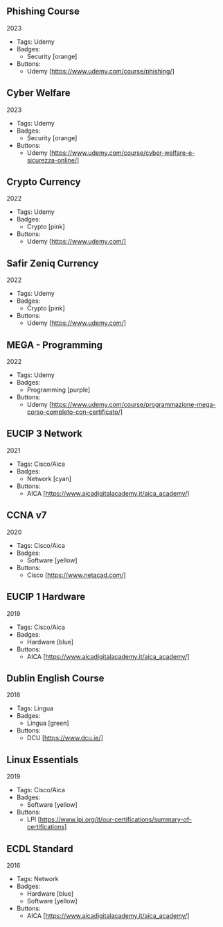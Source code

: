 ## Phishing Course
2023
- Tags: Udemy
- Badges:
  - Security [orange]
- Buttons:
  - Udemy [https://www.udemy.com/course/phishing/]

## Cyber Welfare
2023
- Tags: Udemy
- Badges:
  - Security [orange]
- Buttons:
  - Udemy [https://www.udemy.com/course/cyber-welfare-e-sicurezza-online/]

## Crypto Currency
2022
- Tags: Udemy
- Badges:
  - Crypto [pink]
- Buttons:
  - Udemy [https://www.udemy.com/]

## Safir Zeniq Currency
2022
- Tags: Udemy
- Badges:
  - Crypto [pink]
- Buttons:
  - Udemy [https://www.udemy.com/]

## MEGA - Programming
2022
- Tags: Udemy
- Badges:
  - Programming [purple]
- Buttons:
  - Udemy [https://www.udemy.com/course/programmazione-mega-corso-completo-con-certificato/]

## EUCIP 3 Network
2021
- Tags: Cisco/Aica
- Badges:
  - Network [cyan]
- Buttons:
  - AICA [https://www.aicadigitalacademy.it/aica_academy/]

## CCNA v7
2020
- Tags: Cisco/Aica
- Badges:
  - Software [yellow]
- Buttons:
  - Cisco [https://www.netacad.com/]

## EUCIP 1 Hardware
2019
- Tags: Cisco/Aica
- Badges:
  - Hardware [blue]
- Buttons:
  - AICA [https://www.aicadigitalacademy.it/aica_academy/]

## Dublin English Course
2018
- Tags: Lingua
- Badges:
  - Lingua [green]
- Buttons:
  - DCU [https://www.dcu.ie/]

## Linux Essentials
2019
- Tags: Cisco/Aica
- Badges:
  - Software [yellow]
- Buttons:
  - LPI [https://www.lpi.org/it/our-certifications/summary-of-certifications]

## ECDL Standard
2016
- Tags: Network
- Badges:
  - Hardware [blue]
  - Software [yellow]
- Buttons:
  - AICA [https://www.aicadigitalacademy.it/aica_academy/]






